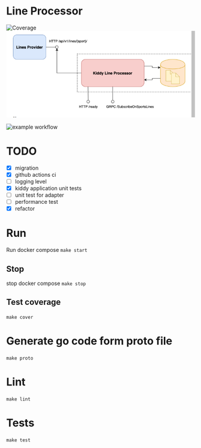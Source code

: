 # Line Processor
![Coverage](https://img.shields.io/badge/Coverage-52.5%25-yellow)
![architecture](docs/img/arch.png "Architecture")

![example workflow](https://github.com/col3name/kiddy-sport-line/actions/workflows/prod.yml/badge.svg)

# TODO
- [x] migration
- [x] github actions ci
- [ ] logging level
- [x] kiddy application unit tests
- [ ] unit test for adapter
- [ ] performance test
- [x] refactor
# Run
Run docker compose
`make start`

## Stop
stop docker compose
`make stop`

## Test coverage
`make cover`
# Generate go code form proto file
`make proto`
# Lint
`make lint`

# Tests 
`make test`

